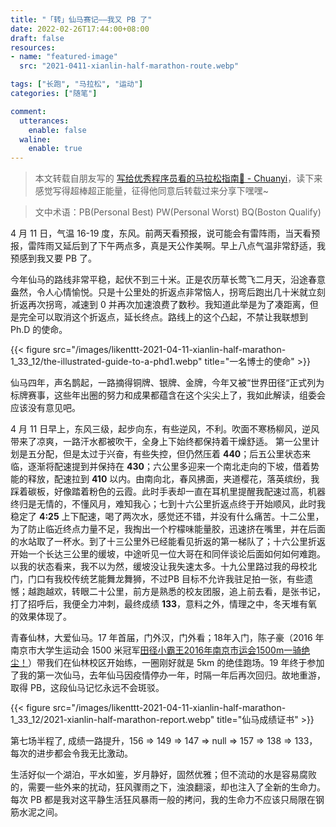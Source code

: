 ```yaml
---
title: "「转」仙马赛记——我又 PB 了"
date: 2022-02-26T17:44:00+08:00
draft: false
resources:
- name: "featured-image"
  src: "2021-0411-xianlin-half-marathon-route.webp"

tags: ["长跑", "马拉松", "运动"]
categories: ["随笔"]

comment:
  utterances:
    enable: false
  waline:
    enable: true
---
```


>本文转载自朋友写的 [写给优秀程序员看的马拉松指南🏃 - Chuanyi](https://github.com/Likenttt/a-coder-learns-to-run-faster)，读下来感觉写得超棒超正能量，征得他同意后转载过来分享下嘿嘿~

>文中术语：PB(Personal Best) PW(Personal Worst) BQ(Boston Qualify)


4 月 11 日，气温 16-19 度，东风。前两天看预报，说可能会有雷阵雨，当天看预报，雷阵雨又延后到了下午两点多，真是天公作美啊。早上八点气温非常舒适，我预感到我又要 PB 了。

今年仙马的路线非常平稳，起伏不到三十米。正是农历草长莺飞二月天，沿途春意盎然，令人心情愉悦。只是十公里处的折返点非常恼人，拐弯后跑出几十米就立刻折返再次拐弯，减速到 0 并再次加速浪费了数秒。我知道此举是为了凑距离，但是完全可以取消这个折返点，延长终点。路线上的这个凸起，不禁让我联想到 Ph.D 的使命。

{{< figure src="/images/likenttt-2021-04-11-xianlin-half-marathon-1_33_12/the-illustrated-guide-to-a-phd1.webp" title="一名博士的使命" >}}

仙马四年，声名鹊起，一路摘得铜牌、银牌、金牌，今年又被“世界田径“正式列为标牌赛事，这些年出圈的努力和成果都蕴含在这个尖尖上了，我如此解读，组委会应该没有意见吧。



4 月 11 日早上，东风三级，起步向东，有些逆风，不利。吹面不寒杨柳风，逆风带来了凉爽，一路汗水都被吹干，全身上下始终都保持着干燥舒适。 第一公里计划是五分配，但是太过于兴奋，有些失控，但仍然压着 **440**；后五公里状态来临，逐渐将配速提到并保持在 **430**；六公里多迎来一个南北走向的下坡，借着势能的释放，配速拉到  **410** 以内。由南向北，春风拂面，夹道樱花，落英缤纷，我踩着碳板，好像踏着粉色的云霞。此时手表却一直在耳机里提醒我配速过高，机器终归是无情的，不懂风月，难知我心；七到十六公里折返点终于开始顺风，此时我稳定了 **4:25** 上下配速，喝了两次水，感觉还不错，并没有什么痛苦。十二公里，为了防止临近终点力量不足，我掏出一个柠檬味能量胶，迅速挤在嘴里，并在后面的水站取了一杯水。到了十三公里外已经能看见折返的第一梯队了；十六公里折返开始一个长达三公里的缓坡，中途听见一位大哥在和同伴谈论后面如何如何难跑。以我的状态看来，我不以为然，缓坡没让我失速太多。十九公里路过我的母校北门，门口有我校传统艺能舞龙舞狮，不过PB 目标不允许我驻足拍一张，有些遗憾；越跑越欢，转眼二十公里，前方是熟悉的校友团服，追上前去看，是张书记，打了招呼后，我便全力冲刺，最终成绩  **133**，意料之外，情理之中，冬天堆有氧的效果体现了。

青春仙林，大爱仙马。17 年首届，门外汉，门外看；18年入门，陈子豪（2016 年南京市大学生运动会 1500 米冠军[田径小霸王2016年南京市运会1500m一骑绝尘！](https://www.bilibili.com/video/BV1SW41137Ai)）带我们在仙林校区开始练，一圈刚好就是 5km 的绝佳跑场。19 年终于参加了我的第一次仙马，去年仙马因疫情停办一年，时隔一年后再次回归。故地重游，取得 PB，这段仙马记忆永远不会斑驳。

{{< figure src="/images/likenttt-2021-04-11-xianlin-half-marathon-1_33_12/2021-xianlin-half-marathon-report.webp" title="仙马成绩证书" >}}

第七场半程了, 成绩一路提升，156 => 149 => 147 => null => 157 => 138 => 133，每次的进步都会令我无比激动。

生活好似一个湖泊，平水如鉴，岁月静好，固然优雅；但不流动的水是容易腐败的，需要一些外来的扰动，狂风骤雨之下，浊浪翻滚，却也注入了全新的生命力。每次 PB 都是我对这平静生活狂风暴雨一般的拷问，我的生命力不应该只局限在钢筋水泥之间。

